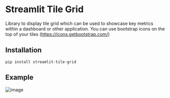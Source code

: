 # Streamlit Tile Grid 
Library to display tile grid which can be used to showcase key metrics within a dashboard or other application. You can use bootstrap icons on the top of your tiles (https://icons.getbootstrap.com/)

## Installation

``` pip install streamlit-tile-grid ```

## Example

![image](https://user-images.githubusercontent.com/37738513/226084229-fdccf39f-05f5-4051-84e9-0e647811c7ee.png)
